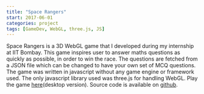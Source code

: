 ```yaml
---
title: "Space Rangers"
start: 2017-06-01
categories: project
tags: [GameDev, WebGL, three.js, JS]
---
```


Space Rangers is a 3D WebGL game that I developed during my internship at IIT Bombay. This game inspires user to answer maths questions as quickly as possible, in order to win the race. The questions are fetched from a JSON file which can be changed to have your own set of MCQ questions. The game was written in javascript without any game engine or framework used. The only javascript library used was three.js for handling WebGL. Play the game <a href="https://ekshikha-gamificationframework.github.io/Space-Ranger/index.html">here</a>(desktop version). Source code is available on <a href="https://github.com/ekShikha-GamificationFramework/Space-Ranger">github</a>.